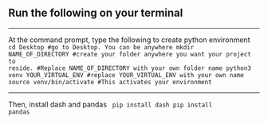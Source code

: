 ## Run the following on your terminal

---

At the command prompt, type the following to create python environment
<code>
cd Desktop #go to Desktop. You can be anywhere
mkdir NAME_OF_DIRECTORY #create your folder anywhere you want your project to reside.
#Replace NAME_OF_DIRECTORY with your own folder name
python3 venv YOUR_VIRTUAL_ENV #replace YOUR_VIRTUAL_ENV with your own name
source venv/bin/activate #This activates your environment
</code>

---

Then, install dash and pandas
<code>
pip install dash
pip install pandas
</code>
